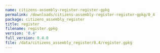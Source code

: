 ```yaml
---
name: citizens-assembly-register-register-gpkg
permalink: /downloads/citizens-assembly-register-register-gpkg/0_4
package: citizens_assembly_register
title: register
filename: register.gpkg
version: '0.4'
full_version: 0.4.0
file: /data/citizens_assembly_register/0.4/register.gpkg
---
```

